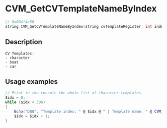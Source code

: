 # CVM_GetCVTemplateNameByIndex
```c
// 0x004f4e80
string CVM_GetCVTemplateNameByIndex(string cvTemplateRegister, int index)
```
## Description
```
CV Templates:
- character
- boat
- car

```
## Usage examples

```c#
// Print in the console the whole list of character templates.
$idx = 0;
while ($idx < 306)
{
	Echo("DBG", "Template index: " @ $idx @ " | Template name: " @ CVM_GetCVTemplateNameByIndex("character", $idx));
	$idx = $idx + 1;
}
```
